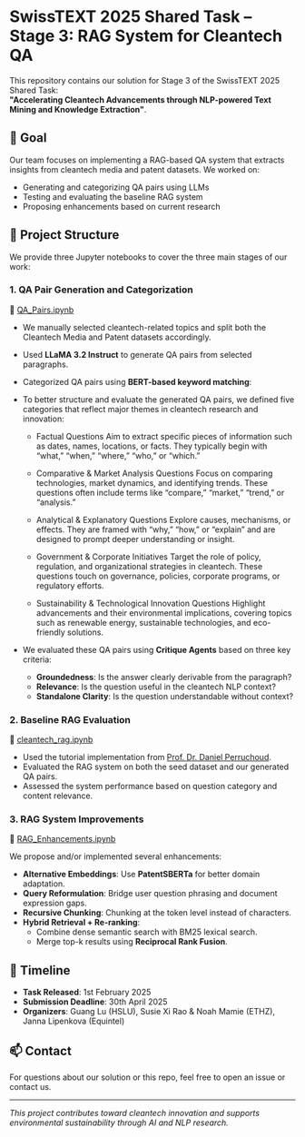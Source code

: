 # SwissTEXT 2025 Shared Task – Stage 3: RAG System for Cleantech QA

This repository contains our solution for Stage 3 of the SwissTEXT 2025 Shared Task:  
**"Accelerating Cleantech Advancements through NLP-powered Text Mining and Knowledge Extraction"**.

## 🧠 Goal

Our team focuses on implementing a RAG-based QA system that extracts insights from cleantech media and patent datasets. We worked on:

- Generating and categorizing QA pairs using LLMs
- Testing and evaluating the baseline RAG system
- Proposing enhancements based on current research

## 📂 Project Structure

We provide three Jupyter notebooks to cover the three main stages of our work:

### 1. QA Pair Generation and Categorization  
🔗 [QA_Pairs.ipynb](./QA_Pairs.ipynb)

- We manually selected cleantech-related topics and split both the Cleantech Media and Patent datasets accordingly.
- Used **LLaMA 3.2 Instruct** to generate QA pairs from selected paragraphs.
- Categorized QA pairs using **BERT-based keyword matching**:

- To better structure and evaluate the generated QA pairs, we defined five categories that reflect major themes in cleantech research and innovation:

    - Factual Questions
    Aim to extract specific pieces of information such as dates, names, locations, or facts. They typically begin with “what,” “when,” “where,” “who,” or “which.”

    - Comparative & Market Analysis Questions
    Focus on comparing technologies, market dynamics, and identifying trends. These questions often include terms like “compare,” “market,” “trend,” or “analysis.”

    - Analytical & Explanatory Questions
    Explore causes, mechanisms, or effects. They are framed with “why,” “how,” or “explain” and are designed to prompt deeper understanding or insight.

    - Government & Corporate Initiatives
    Target the role of policy, regulation, and organizational strategies in cleantech. These questions touch on governance, policies, corporate programs, or regulatory efforts.

    - Sustainability & Technological Innovation Questions
    Highlight advancements and their environmental implications, covering topics such as renewable energy, sustainable technologies, and eco-friendly solutions.

- We evaluated these QA pairs using **Critique Agents** based on three key criteria:
    - **Groundedness**: Is the answer clearly derivable from the paragraph?
    - **Relevance**: Is the question useful in the cleantech NLP context?
    - **Standalone Clarity**: Is the question understandable without context?

### 2. Baseline RAG Evaluation  
🔗 [cleantech_rag.ipynb](cleantech_rag.ipynb)

- Used the tutorial implementation from [Prof. Dr. Daniel Perruchoud](https://github.com/LuciferUchiha/Cleantech-RAG).
- Evaluated the RAG system on both the seed dataset and our generated QA pairs.
- Assessed the system performance based on question category and content relevance.

### 3. RAG System Improvements  
🔗 [RAG_Enhancements.ipynb](./RAG_Enhancements.ipynb)

We propose and/or implemented several enhancements:

- **Alternative Embeddings**: Use **PatentSBERTa** for better domain adaptation.
- **Query Reformulation**: Bridge user question phrasing and document expression gaps.
- **Recursive Chunking**: Chunking at the token level instead of characters.
- **Hybrid Retrieval + Re-ranking**:
    - Combine dense semantic search with BM25 lexical search.
    - Merge top-k results using **Reciprocal Rank Fusion**.

## 📅 Timeline

- **Task Released**: 1st February 2025  
- **Submission Deadline**: 30th April 2025  
- **Organizers**: Guang Lu (HSLU), Susie Xi Rao & Noah Mamie (ETHZ), Janna Lipenkova (Equintel)

## 📫 Contact

For questions about our solution or this repo, feel free to open an issue or contact us.

---

_This project contributes toward cleantech innovation and supports environmental sustainability through AI and NLP research._
